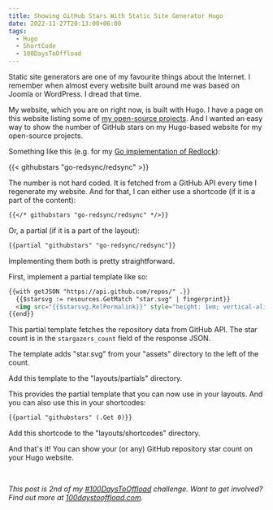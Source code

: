 ```yaml
---
title: Showing GitHub Stars With Static Site Generator Hugo
date: 2022-11-27T20:13:00+06:00
tags:
  - Hugo
  - ShortCode
  - 100DaysToOffload
---
```


Static site generators are one of my favourite things about the Internet. I remember when almost every website built around me was based on Joomla or WordPress. I dread that time.

My website, which you are on right now, is built with Hugo. I have a page on this website listing some of [my open-source projects](/open-source/). And I wanted an easy way to show the number of GitHub stars on my Hugo-based website for my open-source projects.

Something like this (e.g. for my [Go implementation of Redlock](https://github.com/go-redsync/redsync)):

{{< githubstars "go-redsync/redsync" >}}

The number is not hard coded. It is fetched from a GitHub API every time I regenerate my website. And for that, I can either use a shortcode (if it is a part of the content):

``` txt
{{</* githubstars "go-redsync/redsync" */>}}
```

Or, a partial (if it is a part of the layout):

``` txt
{{partial "githubstars" "go-redsync/redsync"}}
```

Implementing them both is pretty straightforward.

First, implement a partial template like so:

``` html
{{with getJSON "https://api.github.com/repos/" .}}
  {{$starsvg := resources.GetMatch "star.svg" | fingerprint}}
  <img src="{{$starsvg.RelPermalink}}" style="height: 1em; vertical-align: text-top;"> {{.stargazers_count}}
{{end}}
```

This partial template fetches the repository data from GitHub API. The star count is in the `stargazers_count` field of the response JSON.

The template adds "star.svg" from your "assets" directory to the left of the count.

Add this template to the "layouts/partials" directory.

This provides the partial template that you can now use in your layouts. And you can also use this in your shortcodes:

``` txt
{{partial "githubstars" (.Get 0)}}
```

Add this shortcode to the "layouts/shortcodes" directory.

And that's it! You can show your (or any) GitHub repository star count on your Hugo website.

<br>

_This post is 2nd of my [#100DaysToOffload](/tags/100daystooffload/) challenge. Want to get involved? Find out more at [100daystooffload.com](https://100daystooffload.com/)._
